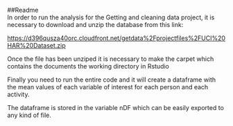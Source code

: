 ##Readme	
In order to run the analysis for the Getting and cleaning data project, it is necessary to download and unzip
the database from this link:

https://d396qusza40orc.cloudfront.net/getdata%2Fprojectfiles%2FUCI%20HAR%20Dataset.zip 

Once the file has been unziped it is necessary to make the carpet which contains the documents the working directory in Rstudio

Finally you need to run the entire code and it will create a dataframe with the mean values of each variable of interest
for each person and each activity.

The dataframe is stored in the variable nDF which can be easily exported to any kind of file.

